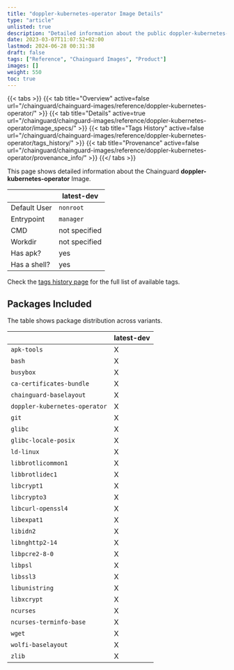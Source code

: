 ```yaml
---
title: "doppler-kubernetes-operator Image Details"
type: "article"
unlisted: true
description: "Detailed information about the public doppler-kubernetes-operator Chainguard Image."
date: 2023-03-07T11:07:52+02:00
lastmod: 2024-06-28 00:31:38
draft: false
tags: ["Reference", "Chainguard Images", "Product"]
images: []
weight: 550
toc: true
---
```


{{< tabs >}}
{{< tab title="Overview" active=false url="/chainguard/chainguard-images/reference/doppler-kubernetes-operator/" >}}
{{< tab title="Details" active=true url="/chainguard/chainguard-images/reference/doppler-kubernetes-operator/image_specs/" >}}
{{< tab title="Tags History" active=false url="/chainguard/chainguard-images/reference/doppler-kubernetes-operator/tags_history/" >}}
{{< tab title="Provenance" active=false url="/chainguard/chainguard-images/reference/doppler-kubernetes-operator/provenance_info/" >}}
{{</ tabs >}}

This page shows detailed information about the Chainguard **doppler-kubernetes-operator** Image.

|              | latest-dev    |
|--------------|---------------|
| Default User | `nonroot`     |
| Entrypoint   | `manager`     |
| CMD          | not specified |
| Workdir      | not specified |
| Has apk?     | yes           |
| Has a shell? | yes           |

Check the [tags history page](/chainguard/chainguard-images/reference/doppler-kubernetes-operator/tags_history/) for the full list of available tags.

## Packages Included
The table shows package distribution across variants.

|                               | latest-dev |
|-------------------------------|------------|
| `apk-tools`                   | X          |
| `bash`                        | X          |
| `busybox`                     | X          |
| `ca-certificates-bundle`      | X          |
| `chainguard-baselayout`       | X          |
| `doppler-kubernetes-operator` | X          |
| `git`                         | X          |
| `glibc`                       | X          |
| `glibc-locale-posix`          | X          |
| `ld-linux`                    | X          |
| `libbrotlicommon1`            | X          |
| `libbrotlidec1`               | X          |
| `libcrypt1`                   | X          |
| `libcrypto3`                  | X          |
| `libcurl-openssl4`            | X          |
| `libexpat1`                   | X          |
| `libidn2`                     | X          |
| `libnghttp2-14`               | X          |
| `libpcre2-8-0`                | X          |
| `libpsl`                      | X          |
| `libssl3`                     | X          |
| `libunistring`                | X          |
| `libxcrypt`                   | X          |
| `ncurses`                     | X          |
| `ncurses-terminfo-base`       | X          |
| `wget`                        | X          |
| `wolfi-baselayout`            | X          |
| `zlib`                        | X          |

